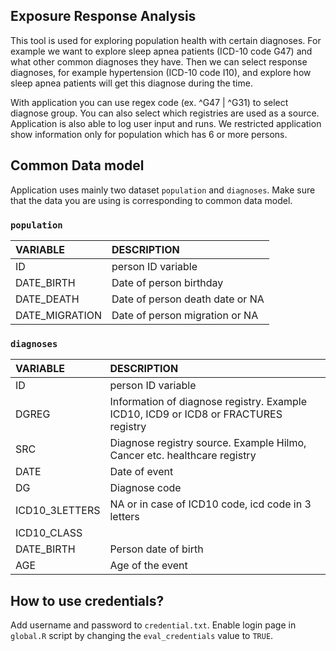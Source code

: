 ## Exposure Response Analysis

This tool is used for exploring population health with certain diagnoses. For example we want to explore sleep apnea patients (ICD-10 code G47) and what other common diagnoses they have. Then we can select response diagnoses, for example hypertension (ICD-10 code I10), and explore how sleep apnea patients will get this diagnose during the time. 

With application you can use regex code (ex. ^G47 | ^G31) to select diagnose group. You can also select which registries are used as a source. Application is also able to log user input and runs. We restricted application show information only for population which has 6 or more persons.

## Common Data model

Application uses mainly two dataset `population` and `diagnoses`. Make sure that the data you are using is corresponding to common data model.

### `population`

| VARIABLE       | DESCRIPTION | 
| :--------- | :--------------------------------------------------------------------- | 
| ID | person ID variable  | 
| DATE_BIRTH | Date of person birthday | 
| DATE_DEATH | Date of person death date or NA  | 
| DATE_MIGRATION | Date of person migration or NA  | 

### `diagnoses`

| VARIABLE       | DESCRIPTION | 
| :--------- | :--------------------------------------------------------------------- | 
| ID | person ID variable | 
| DGREG | Information of diagnose registry. Example ICD10, ICD9 or ICD8 or FRACTURES registry | 
| SRC |  Diagnose registry source. Example Hilmo, Cancer etc. healthcare registry |  
| DATE | Date of event  | 
| DG | Diagnose code  |  
| ICD10_3LETTERS | NA or in case of ICD10 code, icd code in 3 letters  | 
| ICD10_CLASS | | NA or in case of ICD10 code, icd class (upper definition)  | 
| DATE_BIRTH | Person date of birth | 
| AGE | Age of the event | 

## How to use credentials?

Add username and password to `credential.txt`. Enable login page in `global.R` script by changing the `eval_credentials` value to `TRUE`.



